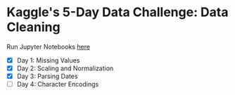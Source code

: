 # Kaggle's 5-Day Data Challenge: Data Cleaning

Run Jupyter Notebooks [here](https://mybinder.org/v2/gh/strongdan/kaggle-data-cleaning/master)

- [X] Day 1: Missing Values
- [X] Day 2: Scaling and Normalization
- [X] Day 3: Parsing Dates
- [ ] Day 4: Character Encodings
